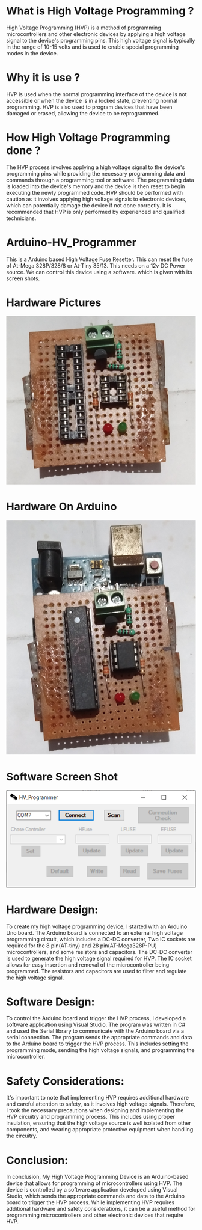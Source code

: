# What is High Voltage Programming ?
High Voltage Programming (HVP) is a method of programming microcontrollers and other electronic devices by applying a high voltage signal to the device's programming pins. This high voltage signal is typically in the range of 10-15 volts and is used to enable special programming modes in the device.

# Why it is use ?
HVP is used when the normal programming interface of the device is not accessible or when the device is in a locked state, preventing normal programming. HVP is also used to program devices that have been damaged or erased, allowing the device to be reprogrammed.

# How High Voltage Programming done ?
The HVP process involves applying a high voltage signal to the device's programming pins while providing the necessary programming data and commands through a programming tool or software. The programming data is loaded into the device's memory and the device is then reset to begin executing the newly programmed code. HVP should be performed with caution as it involves applying high voltage signals to electronic devices, which can potentially damage the device if not done correctly. It is recommended that HVP is only performed by experienced and qualified technicians.

# Arduino-HV_Programmer
This is a Arduino based High Voltage Fuse Resetter. This can reset the fuse of At-Mega 328P/328/8 or At-Tiny 85/13. This needs on a 12v DC Power source.
We can control this device using a software. which is given with its screen shots.
# Hardware Pictures
![First Image](https://github.com/shuvabratadey/Arduino-HV_Programmer/blob/main/Arduino-HV-Programmer-photos/IMG_1.jpg)
# Hardware On Arduino
![Second Image](https://github.com/shuvabratadey/Arduino-HV_Programmer/blob/main/Arduino-HV-Programmer-photos/IMG_2.jpg)
# Software Screen Shot
![Third Image](https://github.com/shuvabratadey/Arduino-HV_Programmer/blob/main/image.png)

# Hardware Design:
To create my high voltage programming device, I started with an Arduino Uno board. The Arduino board is connected to an external high voltage programming circuit, which includes a DC-DC converter, Two IC sockets are required for the 8 pin(AT-tiny) and 28 pin(AT-Mega328P-PU) microcontrollers, and some resistors and capacitors. The DC-DC converter is used to generate the high voltage signal required for HVP. The IC socket allows for easy insertion and removal of the microcontroller being programmed. The resistors and capacitors are used to filter and regulate the high voltage signal.

# Software Design:
To control the Arduino board and trigger the HVP process, I developed a software application using Visual Studio. The program was written in C# and used the Serial library to communicate with the Arduino board via a serial connection. The program sends the appropriate commands and data to the Arduino board to trigger the HVP process. This includes setting the programming mode, sending the high voltage signals, and programming the microcontroller.

# Safety Considerations:
It's important to note that implementing HVP requires additional hardware and careful attention to safety, as it involves high voltage signals. Therefore, I took the necessary precautions when designing and implementing the HVP circuitry and programming process. This includes using proper insulation, ensuring that the high voltage source is well isolated from other components, and wearing appropriate protective equipment when handling the circuitry.

# Conclusion:
In conclusion, My High Voltage Programming Device is an Arduino-based device that allows for programming of microcontrollers using HVP. The device is controlled by a software application developed using Visual Studio, which sends the appropriate commands and data to the Arduino board to trigger the HVP process. While implementing HVP requires additional hardware and safety considerations, it can be a useful method for programming microcontrollers and other electronic devices that require HVP.
